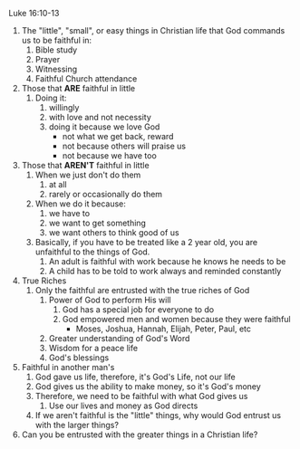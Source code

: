 Luke 16:10-13

1. The "little", "small", or easy things in Christian life that God commands us to be faithful in:
    1. Bible study
    2. Prayer
    3. Witnessing
    4. Faithful Church attendance
2. Those that **ARE** faithful in little
    1. Doing it:
        1. willingly
        2. with love and not necessity
        3. doing it because we love God
            - not what we get back, reward
            - not because others will praise us
            - not because we have too
3. Those that **AREN'T** faithful in little
    1. When we just don't do them
        1. at all
        2. rarely or occasionally do them
    2. When we do it because:
        1. we have to
        2. we want to get something
        3. we want others to think good of us
    3. Basically, if you have to be treated like a 2 year old, you are unfaithful to the things of God.
        1. An adult is faithful with work because he knows he needs to be
        2. A child has to be told to work always and reminded constantly
4. True Riches
    1. Only the faithful are entrusted with the true riches of God
        1. Power of God to perform His will
            1. God has a special job for everyone to do
            2. God empowered men and women because they were faithful
                - Moses, Joshua, Hannah, Elijah, Peter, Paul, etc
        2. Greater understanding of God's Word
        3. Wisdom for a peace life
        4. God's blessings
5. Faithful in another man's
    1. God gave us life, therefore, it's God's Life, not our life
    2. God gives us the ability to make money, so it's God's money
    3. Therefore, we need to be faithful with what God gives us
        1. Use our lives and money as God directs
    4. If we aren't faithful is the "little" things, why would God entrust us with the larger things?
6. Can you be entrusted with the greater things in a Christian life?